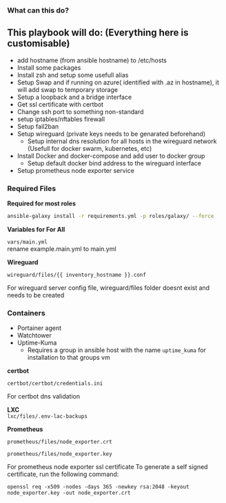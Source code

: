 ### What can this do? ###

## This playbook will do: (Everything here is customisable)

- add hostname (from ansible hostname) to /etc/hosts 
- Install some packages
- Install zsh and setup some usefull alias
- Setup Swap and if running on azure( identified with .az in hostname), it will add swap to temporary storage
- Setup a loopback and a bridge interface
- Get ssl certificate with certbot
- Change ssh port to something non-standard
- setup iptables/nftables firewall
- Setup fail2ban
- Setup wireguard (private keys needs to be genarated beforehand)
    - Setup internal dns resolution for all hosts in the wireguard network (Usefull for docker swarm, kubernetes, etc)
- Install Docker and docker-compose and add user to docker group
    - Setup default docker bind address to the wireguard interface
- Setup prometheus node exporter service

### Required Files ###

**Required for most roles**
```bash
ansible-galaxy install -r requirements.yml -p roles/galaxy/ --force
```

**Variables for For All**

```vars/main.yml```
<br>rename example.main.yml to main.yml

**Wireguard**

```wireguard/files/{{ inventory_hostname }}.conf ```

For wireguard server config file, wireguard/files folder doesnt exist and needs to be created

### Containers
- Portainer agent
- Watchtower
- Uptime-Kuma
    - Requires a group in ansible host with the name `uptime_kuma` for installation to that groups vm


**certbot**

```certbot/certbot/credentials.ini```

For certbot dns validation

**LXC**
<br>```lxc/files/.env-lac-backups```

**Prometheus**

```prometheus/files/node_exporter.crt```

```prometheus/files/node_exporter.key```

For prometheus node exporter ssl certificate
To generate a self signed certificate, run the following command:

```openssl req -x509 -nodes -days 365 -newkey rsa:2048 -keyout node_exporter.key -out node_exporter.crt```
